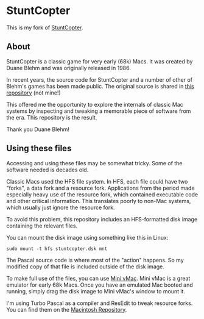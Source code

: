 # StuntCopter
This is my fork of [StuntCopter](https://en.wikipedia.org/wiki/Stunt_Copter).


## About
StuntCopter is a classic game for very early (68k) Macs. It was created by Duane Blehm and was originally released in 1986.

In recent years, the source code for StuntCopter and a number of other of Blehm's games has been made public. The original source is shared in [this repository](https://github.com/gamache/blehm) (not mine!)

This offered me the opportunity to explore the internals of classic Mac systems by inspecting and tweaking a memorable piece of software from the era. This repository is the result.

Thank you Duane Blehm!


## Using these files
Accessing and using these files may be somewhat tricky. Some of the software needed is decades old.

Classic Macs used the HFS file system. In HFS, each file could have two "forks", a data fork and a resource fork. Applications from the period made especially heavy use of the resource fork, which contained executable code and other critical information. This translates poorly to non-Mac systems, which usually just ignore the resource fork.

To avoid this problem, this repository includes an HFS-formatted disk image containing the relevant files.

You can mount the disk image using something like this in Linux:

`sudo mount -t hfs stuntcopter.dsk mnt`

The Pascal source code is where most of the "action" happens. So my modified copy of that file is included outside of the disk image.

To make full use of the files, you can use [Mini vMac](https://www.gryphel.com/c/minivmac/). Mini vMac is a great emulator for early 68k Macs. Once you have an emulated Mac booted and running, simply drag the disk image to Mini vMac's window to mount it.

I'm using Turbo Pascal as a compiler and ResEdit to tweak resource forks. You can find them on the [Macintosh Repository](https://www.macintoshrepository.org/).
